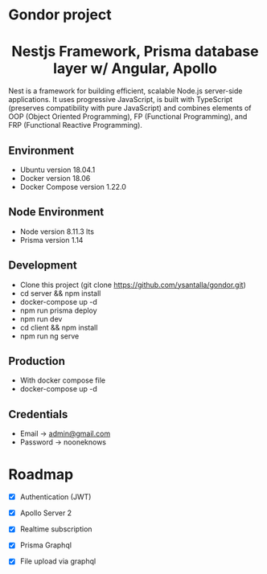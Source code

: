 # Gondor project
<h1 align="center"><strong>Nestjs Framework, Prisma database layer w/ Angular, Apollo</strong></h1>
<p>
Nest is a framework for building efficient, scalable Node.js server-side applications. It uses progressive JavaScript, is built with TypeScript (preserves compatibility with pure JavaScript) and combines elements of OOP (Object Oriented Programming), FP (Functional Programming), and FRP (Functional Reactive Programming).
</p>

## Environment
 
+ Ubuntu version 18.04.1
+ Docker version 18.06
+ Docker Compose version 1.22.0

## Node Environment
+ Node version 8.11.3 lts
+ Prisma version 1.14

## Development

* Clone this project (git clone https://github.com/ysantalla/gondor.git)
* cd server && npm install
* docker-compose up -d
* npm run prisma deploy
* npm run dev
* cd client && npm install
* npm run ng serve

## Production

* With docker compose file
* docker-compose up -d

## Credentials

* Email -> admin@gmail.com
* Password -> nooneknows

# Roadmap
+ [x] Authentication (JWT)
+ [x] Apollo Server 2
+ [x] Realtime subscription
+ [x] Prisma Graphql
+ [X] File upload via graphql


